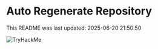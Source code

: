 # Auto Regenerate Repository

This README was last updated: 2025-06-20 21:50:50

 ![TryHackMe](https://tryhackme.com/badge/533634)